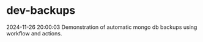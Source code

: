 # dev-backups
2024-11-26 20:00:03 Demonstration of automatic mongo db backups using workflow and actions.
